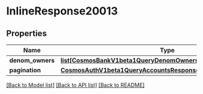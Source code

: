 # InlineResponse20013

## Properties
Name | Type | Description | Notes
------------ | ------------- | ------------- | -------------
**denom_owners** | [**list[CosmosBankV1beta1QueryDenomOwnersResponseDenomOwners]**](CosmosBankV1beta1QueryDenomOwnersResponseDenomOwners.md) |  | [optional] 
**pagination** | [**CosmosAuthV1beta1QueryAccountsResponsePagination**](CosmosAuthV1beta1QueryAccountsResponsePagination.md) |  | [optional] 

[[Back to Model list]](../README.md#documentation-for-models) [[Back to API list]](../README.md#documentation-for-api-endpoints) [[Back to README]](../README.md)

